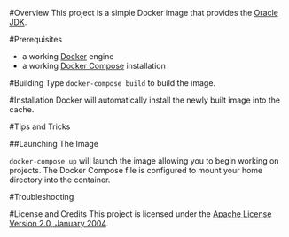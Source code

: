 #Overview
This project is a simple Docker image that provides the [Oracle JDK](http://www.oracle.com/technetwork/java/index.html).

#Prerequisites
* a working [Docker](http://docker.io) engine
* a working [Docker Compose](http://docker.io) installation

#Building
Type `docker-compose build` to build the image.

#Installation
Docker will automatically install the newly built image into the cache.

#Tips and Tricks

##Launching The Image

`docker-compose up` will launch the image allowing you to begin working on projects. The Docker Compose file is 
configured to mount your home directory into the container.  

#Troubleshooting

#License and Credits
This project is licensed under the [Apache License Version 2.0, January 2004](http://www.apache.org/licenses/).

